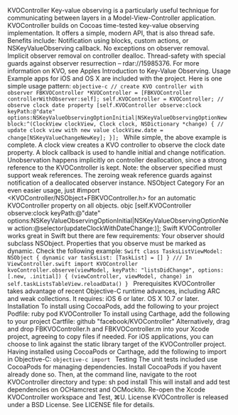 KVOController Key-value observing is a particularly useful technique for communicating between layers in a Model-View-Controller application. KVOController builds on Cocoas time-tested key-value observing implementation. It offers a simple, modern API, that is also thread safe. Benefits include: Notification using blocks, custom actions, or NSKeyValueObserving callback. No exceptions on observer removal. Implicit observer removal on controller dealloc. Thread-safety with special guards against observer resurrection – rdar://15985376. For more information on KVO, see Apples Introduction to Key-Value Observing. Usage Example apps for iOS and OS X are included with the project. Here is one simple usage pattern: ```objective-c // create KVO controller with observer FBKVOController *KVOController = [FBKVOController controllerWithObserver:self]; self.KVOController = KVOController; // observe clock date property [self.KVOController observe:clock keyPath:@"date" options:NSKeyValueObservingOptionInitial|NSKeyValueObservingOptionNew block:^(ClockView clockView, Clock clock, NSDictionary *change) { // update clock view with new value clockView.date = change[NSKeyValueChangeNewKey]; }]; ``` While simple, the above example is complete. A clock view creates a KVO controller to observe the clock date property. A block callback is used to handle initial and change notification. Unobservation happens implicitly on controller deallocation, since a strong reference to the KVOController is kept. Note: the observer specified must support weak references. The zeroing weak reference guards against notification of a deallocated observer instance. NSObject Category For an even easier usage, just #import <KVOController/NSObject+FBKVOController.h> for an automatic KVOController property on all objects. objc [self.KVOController observe:clock keyPath:@"date" options:NSKeyValueObservingOptionInitial|NSKeyValueObservingOptionNew action:@selector(updateClockWithDateChange:)]; Swift KVOController works great in Swift but there are few requirements: Your observer should subclass NSObject. Properties that you observe must be marked as dynamic. Check the following example: ```Swift class TasksListViewModel: NSObject { dynamic var tasksList: [TaskList] = [] } /// In ViewController.swift import KVOController kvoController.observe(viewModel, keyPath: "listsDidChange", options: [.new, .initial]) { (viewController, viewModel, change) in self.taskListsTableView.reloadData() } ``` Prerequisites KVOController takes advantage of recent Objective-C runtime advances, including ARC and weak collections. It requires: iOS 6 or later. OS X 10.7 or later. Installation To install using CocoaPods, add the following to your project Podfile: ruby pod KVOController To install using Carthage, add the following to your project Cartfile: github "facebook/KVOController" Alternatively, drag and drop FBKVOController.h and FBKVOController.m into your Xcode project, agreeing to copy files if needed. For iOS applications, you can choose to link against the static library target of the KVOController project. Having installed using CocoaPods or Carthage, add the following to import in Objective-C: ```objective-c import ``` Testing The unit tests included use CocoaPods for managing dependencies. Install CocoaPods if you havent already done so. Then, at the command line, navigate to the root KVOController directory and type: sh pod install This will install and add test dependencies on OCHamcrest and OCMockito. Re-open the Xcode KVOController workspace and Test, ⌘U. License KVOController is released under a BSD License. See LICENSE file for details.